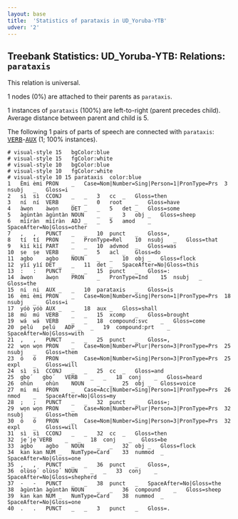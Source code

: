 ```yaml
---
layout: base
title:  'Statistics of parataxis in UD_Yoruba-YTB'
udver: '2'
---
```


## Treebank Statistics: UD_Yoruba-YTB: Relations: `parataxis`

This relation is universal.

1 nodes (0%) are attached to their parents as `parataxis`.

1 instances of `parataxis` (100%) are left-to-right (parent precedes child).
Average distance between parent and child is 5.

The following 1 pairs of parts of speech are connected with `parataxis`: <tt><a href="yo_ytb-pos-VERB.html">VERB</a></tt>-<tt><a href="yo_ytb-pos-AUX.html">AUX</a></tt> (1; 100% instances).


~~~ conllu
# visual-style 15	bgColor:blue
# visual-style 15	fgColor:white
# visual-style 10	bgColor:blue
# visual-style 10	fgColor:white
# visual-style 10 15 parataxis	color:blue
1	Èmi	èmi	PRON	_	Case=Nom|Number=Sing|Person=1|PronType=Prs	3	nsubj	_	Gloss=i
2	sì	sì	CCONJ	_	_	3	cc	_	Gloss=then
3	ní	ní	VERB	_	_	0	root	_	Gloss=have
4	àwọn	àwọn	DET	_	_	5	det	_	Gloss=some
5	àgùntàn	àgùntàn	NOUN	_	_	3	obj	_	Gloss=sheep
6	mìíràn	mìíràn	ADJ	_	_	5	amod	_	SpaceAfter=No|Gloss=other
7	,	,	PUNCT	_	_	10	punct	_	Gloss=,
8	tí	tí	PRON	_	PronType=Rel	10	nsubj	_	Gloss=that
9	kìí	kìí	PART	_	_	10	advmod	_	Gloss=was
10	ṣe	ṣe	VERB	_	_	5	acl	_	Gloss=do
11	agbo	agbo	NOUN	_	_	10	obj	_	Gloss=flock
12	yìí	yìí	DET	_	_	11	det	_	SpaceAfter=No|Gloss=this
13	:	:	PUNCT	_	_	15	punct	_	Gloss=:
14	àwọn	àwọn	PRON	_	PronType=Ind	15	nsubj	_	Gloss=the
15	ni	ni	AUX	_	_	10	parataxis	_	Gloss=is
16	èmi	èmi	PRON	_	Case=Nom|Number=Sing|Person=1|PronType=Prs	18	nsubj	_	Gloss=i
17	yóò	yóò	AUX	_	_	18	aux	_	Gloss=shall
18	mú	mú	VERB	_	_	15	xcomp	_	Gloss=brought
19	wá	wá	VERB	_	_	18	compound:svc	_	Gloss=come
20	pẹ̀lú	pẹ̀lú	ADP	_	_	19	compound:prt	_	SpaceAfter=No|Gloss=with
21	,	,	PUNCT	_	_	25	punct	_	Gloss=,
22	wọn	wọn	PRON	_	Case=Nom|Number=Plur|Person=3|PronType=Prs	25	nsubj	_	Gloss=them
23	ó	ó	PRON	_	Case=Nom|Number=Sing|Person=3|PronType=Prs	25	expl	_	Gloss=will
24	sì	sì	CCONJ	_	_	25	cc	_	Gloss=and
25	gbọ́	gbọ́	VERB	_	_	18	conj	_	Gloss=heard
26	ohùn	ohùn	NOUN	_	_	25	obj	_	Gloss=voice
27	mi	mi	PRON	_	Case=Acc|Number=Sing|Person=1|PronType=Prs	26	nmod	_	SpaceAfter=No|Gloss=my
28	;	;	PUNCT	_	_	32	punct	_	Gloss=;
29	wọn	wọn	PRON	_	Case=Nom|Number=Plur|Person=3|PronType=Prs	32	nsubj	_	Gloss=them
30	ó	ó	PRON	_	Case=Nom|Number=Sing|Person=3|PronType=Prs	32	expl	_	Gloss=will
31	sì	sì	CCONJ	_	_	32	cc	_	Gloss=then
32	jẹ́	jẹ́	VERB	_	_	18	conj	_	Gloss=be
33	agbo	agbo	NOUN	_	_	32	obj	_	Gloss=flock
34	kan	kan	NUM	_	NumType=Card	33	nummod	_	SpaceAfter=No|Gloss=one
35	,	,	PUNCT	_	_	36	punct	_	Gloss=,
36	olùsọ́	olùsọ́	NOUN	_	_	33	conj	_	SpaceAfter=No|Gloss=shepherd
37	-	-	PUNCT	_	_	38	punct	_	SpaceAfter=No|Gloss=the
38	àgùntàn	àgùntàn	NOUN	_	_	36	compound	_	Gloss=sheep
39	kan	kan	NUM	_	NumType=Card	38	nummod	_	SpaceAfter=No|Gloss=one
40	.	.	PUNCT	_	_	3	punct	_	Gloss=.

~~~


